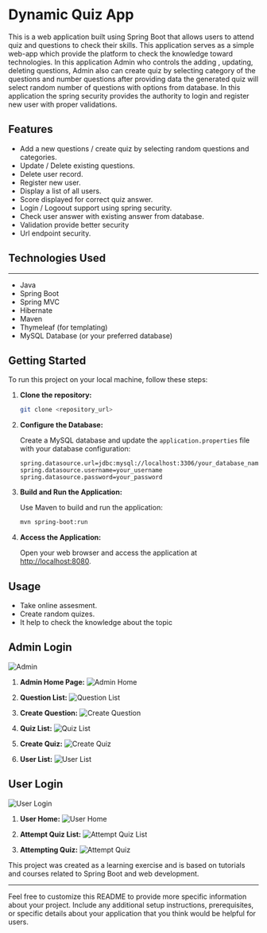 # Dynamic Quiz App

This is a web application built using Spring Boot that allows users to attend quiz and questions to check their skills. This application serves as a simple web-app which provide the platform to check the knowledge toward technologies. In this application Admin who controls the adding , updating, deleting questions, Admin also can create quiz by selecting category of the questions and number questions after providing data the generated quiz will select random number of questions with options from database. In this application the spring security provides the authority to login and register new user with proper validations.

## Features

- Add a new questions / create quiz by selecting random questions and categories.
- Update / Delete existing questions.
- Delete user record.
- Register new user.
- Display a list of all users.
- Score displayed for correct quiz answer.
- Login / Logoout support using spring security.
- Check user answer with existing answer from database.
- Validation provide better security
- Url endpoint security.

## Technologies Used
--------------------------------------------------------------------------------------------------------------------
- Java
- Spring Boot
- Spring MVC
- Hibernate
- Maven
- Thymeleaf (for templating)
- MySQL Database (or your preferred database)

## Getting Started

To run this project on your local machine, follow these steps:

1. **Clone the repository:**

   ```bash
   git clone <repository_url>
   ```

2. **Configure the Database:**

   Create a MySQL database and update the `application.properties` file with your database configuration:

   ```properties
   spring.datasource.url=jdbc:mysql://localhost:3306/your_database_name
   spring.datasource.username=your_username
   spring.datasource.password=your_password
   ```

3. **Build and Run the Application:**

   Use Maven to build and run the application:

   ```bash
   mvn spring-boot:run
   ```

4. **Access the Application:**

   Open your web browser and access the application at [http://localhost:8080](http://localhost:8080).

## Usage

- Take online assesment.
- Create random quizes.
- It help to check the knowledge about the topic


## Admin Login
![Admin](Admin.png)

1. **Admin Home Page:**
![Admin Home](AdminHome.png)

2. **Question List:**
![Question List](QuestionList.png)

3. **Create Question:**
 ![Create Question](CreateQuestion.png)

4. **Quiz List:**
![Quiz List](QuizList.png)

5. **Create Quiz:**
![Create Quiz](CreateQuiz.png)

6. **User List:**
![User List](UserList.png)



## User Login
![User Login](UserLogin.png)

1. **User Home:**
![User Home](UserrHome.png)

2. **Attempt Quiz List:**
   ![Attempt Quiz List](AttemptQuizList.png)
   
4. **Attempting Quiz:**
![Attempt Quiz](AttemptingQuiz.png)





This project was created as a learning exercise and is based on tutorials and courses related to Spring Boot and web development.

---

Feel free to customize this README to provide more specific information about your project. Include any additional setup instructions, prerequisites, or specific details about your application that you think would be helpful for users.
